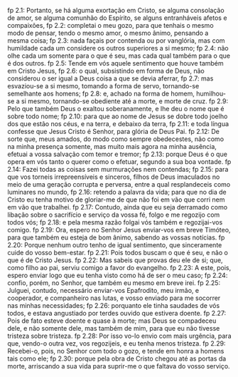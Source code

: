 fp 2.1: Portanto, se há alguma exortação em Cristo, se alguma consolação de amor, se alguma comunhão do Espírito, se alguns entranháveis afetos e compaixões,
fp 2.2: completai o meu gozo, para que tenhais o mesmo modo de pensar, tendo o mesmo amor, o mesmo ânimo, pensando a mesma coisa;
fp 2.3: nada façais por contenda ou por vanglória, mas com humildade cada um considere os outros superiores a si mesmo;
fp 2.4: não olhe cada um somente para o que é seu, mas cada qual também para o que é dos outros.
fp 2.5: Tende em vós aquele sentimento que houve também em Cristo Jesus,
fp 2.6: o qual, subsistindo em forma de Deus, não considerou o ser igual a Deus coisa a que se devia aferrar,
fp 2.7: mas esvaziou-se a si mesmo, tomando a forma de servo, tornando-se semelhante aos homens;
fp 2.8: e, achado na forma de homem, humilhou-se a si mesmo, tornando-se obediente até a morte, e morte de cruz.
fp 2.9: Pelo que também Deus o exaltou soberanamente, e lhe deu o nome que é sobre todo nome;
fp 2.10: para que ao nome de Jesus se dobre todo joelho dos que estão nos céus, e na terra, e debaixo da terra,
fp 2.11: e toda língua confesse que Jesus Cristo é Senhor, para glória de Deus Pai.
fp 2.12: De sorte que, meus amados, do modo como sempre obedecestes, não como na minha presença somente, mas muito mais agora na minha ausência, efetuai a vossa salvação com temor e tremor;
fp 2.13: porque Deus é o que opera em vós tanto o querer como o efetuar, segundo a sua boa vontade.
fp 2.14: Fazei todas as coisas sem murmurações nem contendas;
fp 2.15: para que vos torneis irrepreensíveis e sinceros, filhos de Deus imaculados no meio de uma geração corrupta e perversa, entre a qual resplandeceis como luminares no mundo,
fp 2.16: retendo a palavra da vida; para que no dia de Cristo eu tenha motivo de gloriar-me de que não foi em vão que corri nem em vão que trabalhei.
fp 2.17: Contudo, ainda que eu seja derramado como libação sobre o sacrifício e serviço da vossa fé, folgo e me regozijo com todos vós;
fp 2.18: e pela mesma razão folgai vós também e regozijai-vos comigo.
fp 2.19: Ora, espero no Senhor Jesus enviar-vos em breve Timóteo, para que também eu esteja de bom ânimo, sabendo as vossas notícias.
fp 2.20: Porque nenhum outro tenho de igual sentimento, que sinceramente cuide do vosso bem-estar.
fp 2.21: Pois todos buscam o que é seu, e não o que é de Cristo Jesus.
fp 2.22: Mas sabeis que provas deu ele de si; que, como filho ao pai, serviu comigo a favor do evangelho.
fp 2.23: A este, pois, espero enviar logo que eu tenha visto como há de ser o meu caso;
fp 2.24: confio, porém, no Senhor, que também eu mesmo em breve irei.
fp 2.25: Julguei, contudo, necessário enviar-vos Epafrodito, meu irmão, e cooperador, e companheiro nas lutas, e vosso enviado para me socorrer nas minhas necessidades;
fp 2.26: porquanto ele tinha saudades de vós todos, e estava angustiado por terdes ouvido que estivera doente.
fp 2.27: Pois de fato esteve doente e quase à morte; mas Deus se compadeceu dele, e não somente dele, mas também de mim, para que eu não tivesse tristeza sobre tristeza.
fp 2.28: Por isso vo-lo envio com mais urgência, para que, vendo-o outra vez, vos regozijeis, e eu tenha menos tristeza.
fp 2.29: Recebei-o, pois, no Senhor com todo o gozo, e tende em honra a homens tais como ele;
fp 2.30: porque pela obra de Cristo chegou até as portas da morte, arriscando a sua vida para suprir-me o que faltava do vosso serviço.
